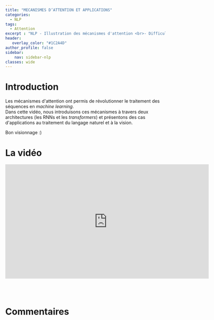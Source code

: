 ```yaml
---
title: "MECANISMES D’ATTENTION ET APPLICATIONS"
categories:
  - NLP
tags:
  - Attention
excerpt : "NLP - Illustration des mécanismes d'attention <br>- Difficulté : intermédiaire"
header:
   overlay_color: "#1C2A4D"
author_profile: false
sidebar:
    nav: sidebar-nlp
classes: wide
---
```


# Introduction
Les mécanismes d'attention ont permis de révolutionner le traitement des séquences en *machine learning*.   
Dans cette vidéo, nous introduisons ces mécanismes à travers deux architectures (les RNNs et les *transformers*) et présentons des cas d'applications au traitement du langage naturel et à la vision.  

Bon visionnage :)

# La vidéo
<iframe width="640" height="360" src="https://www.youtube-nocookie.com/embed/rZGJJtYA4xs" frameborder="0" allowfullscreen></iframe>

<br><br>

# Commentaires
<script src="https://utteranc.es/client.js"
        repo="catie-aq/blog-vaniila"
        issue-term="pathname"
        label="[Commentaires]"
        theme="github-dark"
        crossorigin="anonymous"
        async>
</script>

